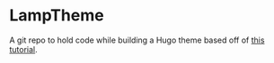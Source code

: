 # LampTheme
A git repo to hold code while building a Hugo theme based off of [this tutorial](https://www.pakstech.com/blog/introduction-to-hugo/).

